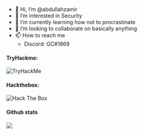 - 👋 Hi, I’m @abdullahzamir
- 👀 I’m interested in Security 
- 🌱 I’m currently learning how not to procrastinate   
- 💞️ I’m looking to collaborate on basically anything 
- 📫 How to reach me 
   - Discord: GC#1869

<!---
abdullahzamir/abdullahzamir is a ✨ special ✨ repository because its `README.md` (this file) appears on your GitHub profile.
You can click the Preview link to take a look at your changes.
--->

#### TryHackme:
<img src="https://tryhackme-badges.s3.amazonaws.com/abdullahzamir.png" alt="TryHackMe">

#### Hackthebox:
<img src="http://www.hackthebox.eu/badge/image/376290" alt="Hack The Box">


#### Github stats
<img src="https://github-readme-stats.vercel.app/api?username=abdullahzamir&show_icons=true&theme=tokyonight&line_height=27" >






